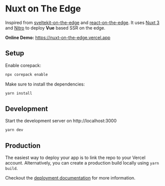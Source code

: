 # Nuxt on The Edge

Inspired from [sveltekit-on-the-edge](https://github.com/Rich-Harris/sveltekit-on-the-edge) and [react-on-the-edge](https://github.com/vercel-labs/react-on-the-edge). It uses [Nuxt 3](https://v3.nuxtjs.org/) and [Nitro](https://nitro.unjs.io/) to deploy **Vue** based SSR on the edge.

**Online Demo:** https://nuxt-on-the-edge.vercel.app

## Setup

Enable corepack:

```bash
npx corepack enable
```

Make sure to install the dependencies:

```bash
yarn install
```

## Development

Start the development server on http://localhost:3000

```bash
yarn dev
```

## Production

The easiest way to deploy your app is to link the repo to your Vercel account. Alternatively, you can create a production build locally using `yarn build`.

Checkout the [deployment documentation](https://nuxt.com/docs/getting-started/deployment#presets) for more information.

